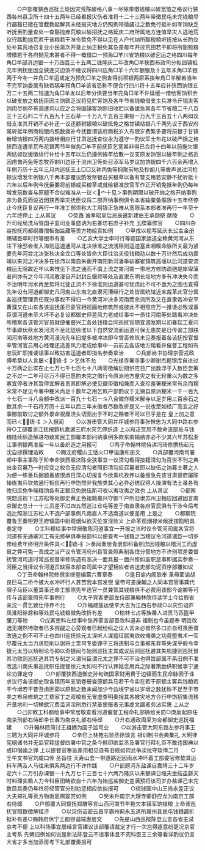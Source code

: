 <!-- { "loadSidebar": true } -->
　　○户部覆狭西巡抚王琁因灾荒陈破格八事一尽除带徵钱粮以破宽恤之格议行狭西各州县卫所十四十五两年已经看报灾伤者准将十二十三两年带徵民屯未完钱粮尽行蠲豁已徵在官截教起解其未经报灾地方仍照例带徵蠲过之数免行抵补如军饷缺乏听抚臣酌量查处一查豁抛弃荒粮以破招抚之格延庆二府所属地方连值旱灾人逃地荒议行踏勘抛荒若干该粮若干准令暂免不得以见在人户代纳所豁税粮听抚按从长酌议处补其荒地召复业小民渐次开垦止纳正税免其杂差每年开过荒田若干即将所豁额粮增徵若干各府抛荒未甚者不得一概借口一预角□羊川省饷粮以破穵运之格四川每年角□羊部济边银一十万四百三十五两二钱隆庆二年改角□羊狭西布政司分拟四镇抵充年例抚臣因全狭连灾边饷不继议将四川应角□羊十六年额银及十五年未角□羊银两于今冬一并角□羊运或定为预角□羊之例查得前项银两原系挨年角□羊解若当年不完军饷委属有缺若隔年预角□羊该省恐称不便合行四川将十五年应补狭西饷银五万二十五两二钱速为角□羊发以后年分俱要当年完角□羊不许延缓一借给客饷积余以破支放之格抚臣因主饷匮乏议将见贮客饷及各年节省钱粮借支主兵准令开销夫客饷用尽倘卒有调遣何以应之合将固镇客饷照旧收贮以备缓急其各年节省粮二千八百三十三石料二千九百九十三石草一十万九千五百三束银一万九千三百五十八两如议借支准其开销不必补还一议还额税银粮以破抵免之格甘镇站银八千两先议于西安府属听抵年例商税银内照数拨补今抚臣谓该府商税岁入有限岁费繁多要将前银于甘镇新增饷银四万两内拨给相应行甘肃巡抚查议永为遵守一酌议军士布花以破严限之格狭西连遭旱荒布花银两节年催角□羊不前抚臣乞宽甚非得已合将十四年以前拖欠银两姑如议缓徵续行补给十五年以后仍遵例挨年给散一议支原发饷银以破年例之格近因虏酋丙兔等恋牧莽剌川边臣于洮州卫等处召添军马岁议加饷银四千六百余两增入年例万历十五年三月内巡抚王土□□又称丙兔等拥聚前地及抄胡儿等酋声说过河抢掠议增发年例银八千两本部覆议酌发帑银召买粮草以备有警支用若安静不扰听抵十六年以后年例今抚臣要将前银或买粮草或就给银准放官军作正开销免抵年例仍每年增发前数查与原题不合似难准从一议＜宀十见＞事例期限以破开纳之格开纳事例非为备荒而设近因狭西旱灾抚臣议将二部开纳事例俱令本省输粟备赈限十五年终停止今抚臣复议再行一年准工部咨称大工用银正急难从宽限系本部者准再行一年至十六年终停止  上从其议
　　○癸酉  诚孝昭皇后忌辰遣新建伯王承勋祭  献陵
　　○升司经局洗马管国子监司业事盛讷为右春坊右庶子补充  玉牒纂修官
　　○四川杂谷按抚司都纲番僧板伽监藏等贡方物给赏如例
　　○甲戌以视写延庆长公主金册赐辅臣申时行等银币有差
　　○乙亥大学士申时行等题国家运道全赖黄河河从东注下徐邳会淮入海则运道通河从北决徐淮之流浅阻则运道塞此咽喉命脉所关最为紧要先年河尝北决张秋决金龙口等处皆命大臣往治夫役钱粮动以数十万计然后成功嘉靖以来河之冲决多在徐沛以南自朱衡开南阳新河潘季驯塞崔镇筑高堰以后河道安流粮运无阻故近年以来惟见下流之通而不虞上流之害河南一带地方修防疏弛堤岸卑薄者间亦有之今年河流散漫自开封封丘偃师等处及直隶东明长垣地方多有冲决失今而不治明年河水再至势将北徒正流不下徐淮则运道甚可忧虑此不可不亟为之图也查得先年设有河道都御史凡河南山东南北直隶河漕经行之处皆属统辖近来裁革此官分属各巡抚管理责任既分事权不得归一今黄河冲决多河南而余流所及又在直隶若冲安平曹濮又在山东各该巡抚虽已委官相视画地修筑然或彼此不相照应万一推诿必致误事臣谓河道未至大坏不必复设都御史但差风力老成给事中一员往河南等处踏看冲决处所稽察各该管河官员就便催督兴工各处钱粮会同巡抚官随宜调发期以初春起工夏问毕事即伏秋水发河流不至北徒徐淮以下自然安流而运道可保无患矣是日传谕工部朕闻河南等处地方黄河漫流先年旧堤多被冲决即今曾否修筑未见奏报着各该抚按官督率管河官员用心经理还选差风力老成给事中一员前去各该地方踏看并催督工程如有怠玩旷职推诿误事以致妨害运道者即指名参奏拿治
　　○兵部尚书协理京营戎政傅希挚以人言屡＜锍-釒＞乞休不允
　　○光禄寺署寺事少卿谢杰题银库自进过十万两之后实在止七万七千七百七十八两零徵解后期供应日广出数浮于入数臣尝筹之不过一二年可尽万不得已愿酌未完之徵行令原派地方量灾之有无轻重以为数之多寡宜停者许其暂停宜解者责其即解必使见徵带徵相兼而入查珍羞署粳米常有余而糯米常不足见今署中粳米尚足十数年之用乞敕户部酌议于无锡县原派粳米一千一百九十七石一斗八合额中改派一百九十七石一斗八合徵作糯米解寺以足岁用三百余石之数其余一千石将万历十五年以后三年未徵者尽数改折是又一说也至如经厂高玄之好事御前取讨之额外景命祝厘浇头切面出于不时之赐者不可以已乎是在  皇上加之意而已＜锍-釒＞入报闻
　　○以游击管大同井坪城参将事张惟忠为大同中路右参将○工部覆浙江抚按题杭嘉湖三府水灾乞停织造  上以叚疋赏用不敷命该部处与钱粮陆续织造解进勿致累民工部覆本部问纳事例多款东南输纳亦必不少其六年苏松浙江事例银两准留一年以备织造之用报可
　　○丙子命翰林院侍讲冯琦修撰杨起元沈自邠撰理诰敕
　　○赐沈府稷山王恬火□甲谥康和册文
　　○兵部覆河南司署郎中事主事陈于阶奉命狭西赈济陈全狭事宜一议清勾看得按籍清勾为百世不刊之典出金召募乃一时应变之权合无应清勾者照旧清勾应召募者即以缺伍之饷募土著之人为便一练番兵据题番族恨虏日深心切报复今欲乘机孜养以备缓急先该甘肃督府屡陈操练夷兵钦依通行相应再行申饬然非我族类其心必异必统驭得人操演有法土番各有攸归庶免争端粮饷各有正额庶免脱伍斯可收以夷攻夷之效也  上从其议
　　○都察院题巡视下江苏松等处御史黄正色祖籍嘉兴守御千户所旧隶苏州卫相应回避因言南京御史总计一十三员差不过四五然巡江仓屯等差于南直隶各府官民俱有干涉今后考选比照浙江苏松人不选户部事例凡南直人不选南道以便差用  上是之
　　○都察院覆鲁王奏钜野王府镇国中尉观烟纵欲灭伦宣淫败义  上命革观烟禄米候抚按勘明具奏定夺
　　○工科都给事中常居敬陈河道事宜一开报之当时议令管河司属各官将河道有无通塞河工有无修举俱季报部科以便查考一钱粮之当稽议令河道诸臣一切岁修经费年终明开条件具＜锍-釒＞奏闻奏册青册部科备照庶因钱粮以稽河工而虚冒之弊可免一责成之当严议令管河府州县官查照典制各住分管地方不许别项差委督抚管河司道时常巡视督率修防遇有涨决一面具报一面兴修如废职怠事即据实参奏一河臣之当择议令河道员缺容本部查司属中才望相应者咨送吏部勿泥资序部覆如议
　　○丁丑命翰林院修撰余继登编纂六曹章奏
　　○是日谕内阁朕奉  圣母面谕胡良巨马二桥今被大水冲坏行人甚苦我本宫发银  皇帝可差廉翰之人同本宫管事龚代牌子马臣以董其事还命工部照先年选官一员兼管其钱粮俱不必费用该部今谕卿等可传与该部查照先年事例行
　　○太子宾客吏部左侍郎兼翰林院侍读学士今给假省亲沈一贯乞致仕侍养不允
　　○升福建盐运使李大吉为江西右参政○以灾伤诏庐凤淮阳徐滁和等处民屯钱粮徵免改折有差
　　○柏林七占等族番人进贡马匹盔甲腰刀等物
　　○戊寅吏科左给事中张养蒙言部臣改科道非  祖制也今虽题奉  明旨改选无期然待取者已多觊觎之心旁观者已起纷纭之议人言未必皆然多口亦自可畏臣谓改选之例不可不止也四川巡抚徐元太误听人谋擅征腻夷欲收掩袭之功竟堕夷术一军尽覆元太当力求贬削以谢将士柰何专委罪于三将违制与佥事郑东昇等失谋乎假令幸捷元太当以矫制论与抑以奇捷闻与始则巡抚主其成议后则巡抚避其失机捷则巡抚冒其功败则巡抚逃其罚专制之义谓何臣谓元太之罪不可不治也得旨部属不系旧例不准改选川南失事巡抚职任提督徐元太如何不行认罪姑念用兵之际著策励供职候事宁通论功罪定夺
　　○户部覆狭西道御史孙旬疏国家财用费于边镇而生民命脉困于诛求议行各该御史取各镇历年支销卷册查原额兵马若干今实在若干原额主客兵钱粮若干今增若干昔丑虏匪茹以原额之数未闻加少今边境宁谧以岁增之数犹称不足至于市卖之布帛修筑之工费家丁之双粮有无冒虚查明奏报其各被灾地方合行申饬招集流移开垦地利一切横歛冗费滥词淫刑悉行禁革使赈者无事虚文蠲者务沾实惠  上从之
　　○己卯敕工科都给事中常居敬查看河道催督工程命礼部铸给关防○庚辰起原任南京刑部右侍郎李长春为南京礼部右侍郎
　　○升右通政周采为佥都御史巡抚福建
　　○升翰林院简讨王祖嫡为国子监司业
　　○以游击管大同东路左参将事王三聘为大同井坪城参将
　　○辛巳上林苑右监丞徐琰言  祖训制书会典集礼  大明律宪纲诸书并无监官拜提督四署中官之条今韩印欲监丞及署官行拜礼臣不敢违国典以成印僣踰之罪  上以提督官奉旨差用相见自有旧规如何忿争渎扰夺琰俸二月
　　○壬午文书官刘成口传  圣旨往  天寿山去一带道路近因雨水冲坏着工部委官修垫其运料车两及人马往来俱系两边行不许作践
　　○户部题河东盐课自嘉靖三十二年岁定六十二万引办课银一十九万七千三百七十六两乃隆庆以来额课日缩夫坐结虽繇天时料理实赖人力今科臣田畴欲自十六年为始巡盐御史差满预将该司岁办盐课己未完数目具奏仍年终将经管官分别劝惩相应依拟报可
　　○琉球国中山王尚永差正议大夫郑礼等贡方物谢恩赐宴赏如例
　　○癸未升南京大理寺卿舒应龙为南京工部右侍郎
　　○户部覆大同督抚郑雒等言山西河南节年拖欠本镇军饷禄粮  上命该巡抚官照数徵解接济
　　○以灾伤诏密云昌平霸州蓟永五道所属州县民屯钱粮蠲折抵补有差○赐韩府休宁王朗镠谥端惠册文
　　○先是山西巡按陈登云言各省主试京考不便  上以科场事宜屡经言官建议该部覆请裁定才行一次岂得遽意纷更况京官主考系  先朝旧例如何说是新法陈登云不谙事体且不究科臣王三余等看详酌议仍言大省才多当加添房考下礼部覆奏报可
